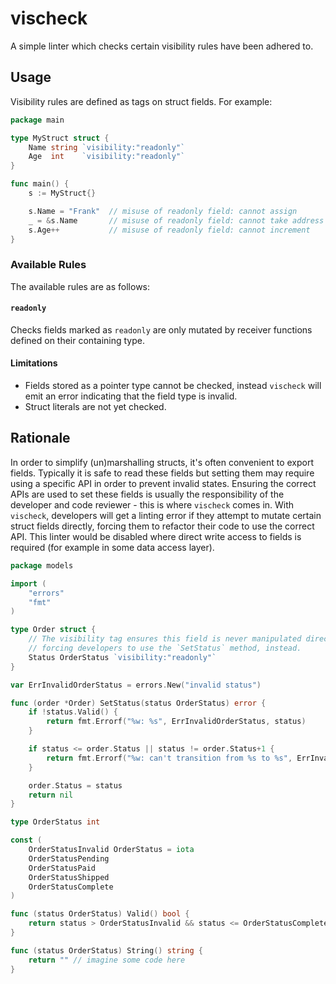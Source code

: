 # vischeck

A simple linter which checks certain visibility rules have been adhered to.


## Usage

Visibility rules are defined as tags on struct fields. For example:

```go
package main

type MyStruct struct {
	Name string `visibility:"readonly"`
	Age  int    `visibility:"readonly"`
}

func main() {
	s := MyStruct{}

	s.Name = "Frank"  // misuse of readonly field: cannot assign
	_ = &s.Name       // misuse of readonly field: cannot take address
	s.Age++           // misuse of readonly field: cannot increment
}
```


### Available Rules

The available rules are as follows:


#### `readonly`

Checks fields marked as `readonly` are only mutated by receiver functions
defined on their containing type.


#### Limitations

* Fields stored as a pointer type cannot be checked, instead `vischeck` will
  emit an error indicating that the field type is invalid.
* Struct literals are not yet checked.


## Rationale

In order to simplify (un)marshalling structs, it's often convenient to
export fields. Typically it is safe to read these fields but setting them may
require using a specific API in order to prevent invalid states. Ensuring the
correct APIs are used to set these fields is usually the responsibility of the
developer and code reviewer - this is where `vischeck` comes in. With
`vischeck`, developers will get a linting error if they attempt to mutate
certain struct fields directly, forcing them to refactor their code to use the
correct API. This linter would be disabled where direct write access to fields
is required (for example in some data access layer).

```go
package models

import (
	"errors"
	"fmt"
)

type Order struct {
	// The visibility tag ensures this field is never manipulated directly,
	// forcing developers to use the `SetStatus` method, instead.
	Status OrderStatus `visibility:"readonly"`
}

var ErrInvalidOrderStatus = errors.New("invalid status")

func (order *Order) SetStatus(status OrderStatus) error {
	if !status.Valid() {
		return fmt.Errorf("%w: %s", ErrInvalidOrderStatus, status)
	}

	if status <= order.Status || status != order.Status+1 {
		return fmt.Errorf("%w: can't transition from %s to %s", ErrInvalidOrderStatus, order.Status, status)
	}

	order.Status = status
	return nil
}

type OrderStatus int

const (
	OrderStatusInvalid OrderStatus = iota
	OrderStatusPending
	OrderStatusPaid
	OrderStatusShipped
	OrderStatusComplete
)

func (status OrderStatus) Valid() bool {
	return status > OrderStatusInvalid && status <= OrderStatusComplete
}

func (status OrderStatus) String() string {
	return "" // imagine some code here
}
```
